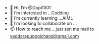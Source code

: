 - 👋 Hi, I’m @Gopi1301
- 👀 I’m interested in ...Codding
- 🌱 I’m currently learning ...AIML
- 💞️ I’m looking to collaborate on ...
- 📫 How to reach me ...just sen me mail to vaddarapugopichand@gmail.com

<!---
Gopi1301/Gopi1301 is a ✨ special ✨ repository because its `README.md` (this file) appears on your GitHub profile.
You can click the Preview link to take a look at your changes.
--->
